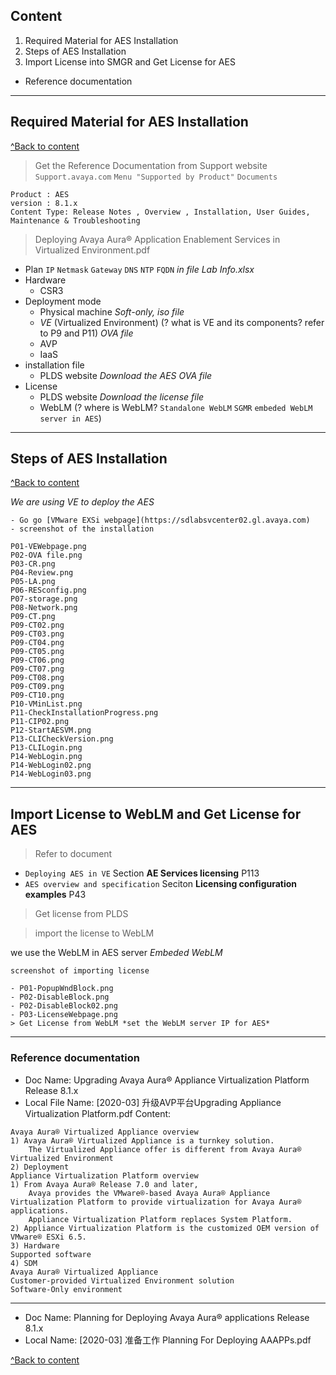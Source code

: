 ## Content
1. Required Material for AES Installation				
2. Steps of AES Installation 
3. Import License into SMGR and Get License for AES	
- Reference documentation

------------------------------------------------------

## Required Material for AES Installation	
[^Back to content](#content)

> Get the Reference Documentation from Support website
`Support.avaya.com` `Menu "Supported by Product"` `Documents`
```
Product : AES 
version : 8.1.x
Content Type: Release Notes , Overview , Installation, User Guides, Maintenance & Troubleshooting
```

> Deploying Avaya Aura® Application Enablement Services in Virtualized Environment.pdf
- Plan `IP` `Netmask` `Gateway` `DNS` `NTP` `FQDN`   _in file Lab Info.xlsx_
- Hardware
  - CSR3
- Deployment mode
  - Physical machine *Soft-only, iso file* 
  - *VE* (Virtualized Environment) (? what is VE and its components? refer to P9 and P11) *OVA file* 
  - AVP
  - IaaS
- installation file
  - PLDS website *Download the AES OVA file*
- License
  - PLDS website *Download the license file*
  - WebLM (? where is WebLM? `Standalone WebLM` `SGMR` `embeded WebLM server in AES`)
------------------------------------------------------

## Steps of AES Installation	
[^Back to content](#content)

_We are using VE to deploy the AES_
```
- Go go [VMware EXSi webpage](https://sdlabsvcenter02.gl.avaya.com)
- screenshot of the installation                                          
                                         
P01-VEWebpage.png                                                     
P02-OVA file.png                                                    
P03-CR.png   
P04-Review.png                                                   
P05-LA.png                                                            
P06-RESconfig.png                                                     
P07-storage.png                                                       
P08-Network.png                                                       
P09-CT.png                                                            
P09-CT02.png                                                          
P09-CT03.png                                                          
P09-CT04.png                                                          
P09-CT05.png                                                          
P09-CT06.png                                                          
P09-CT07.png                                                          
P09-CT08.png                                                          
P09-CT09.png                                                          
P09-CT10.png                                                          
P10-VMinList.png                                                      
P11-CheckInstallationProgress.png                                     
P11-CIP02.png                                                         
P12-StartAESVM.png                                                    
P13-CLICheckVersion.png                                               
P13-CLILogin.png                                                      
P14-WebLogin.png                                                      
P14-WebLogin02.png                                                    
P14-WebLogin03.png  
```

---------------------------------------------------

## Import License to WebLM and Get License for AES

> Refer to document 
- `Deploying AES in VE` Section **AE Services licensing** P113
- `AES overview and specification` Seciton **Licensing configuration examples** P43

> Get license from PLDS

> import the license to WebLM

we use the WebLM in AES server *Embeded WebLM*
```
screenshot of importing license

- P01-PopupWndBlock.png
- P02-DisableBlock.png
- P02-DisableBlock02.png
- P03-LicenseWebpage.png
> Get License from WebLM *set the WebLM server IP for AES*
```

-------------------------------------------

### Reference documentation
- Doc Name: Upgrading Avaya Aura® Appliance Virtualization Platform Release 8.1.x
- Local File Name: [2020-03] 升级AVP平台Upgrading Appliance Virtualization Platform.pdf
Content:
```
Avaya Aura® Virtualized Appliance overview 
1) Avaya Aura® Virtualized Appliance is a turnkey solution.
    The Virtualized Appliance offer is different from Avaya Aura® Virtualized Environment
2) Deployment 
Appliance Virtualization Platform overview
1) From Avaya Aura® Release 7.0 and later, 
    Avaya provides the VMware®-based Avaya Aura® Appliance Virtualization Platform to provide virtualization for Avaya Aura® applications. 
    Appliance Virtualization Platform replaces System Platform.
2) Appliance Virtualization Platform is the customized OEM version of VMware® ESXi 6.5. 
3) Hardware
Supported software
4) SDM 
Avaya Aura® Virtualized Appliance
Customer-provided Virtualized Environment solution
Software-Only environment
```
-------------------------------------------------------------------
- Doc Name: Planning for Deploying Avaya Aura® applications Release 8.1.x
- Local Name: [2020-03] 准备工作 Planning For Deploying AAAPPs.pdf


[^Back to content](#content)




